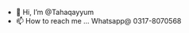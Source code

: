 - 👋 Hi, I’m @Tahaqayyum
- 📫 How to reach me ... Whatsapp@ 0317-8070568

<!---
Tahaqayyum/Tahaqayyum is a ✨ special ✨ repository because its `README.md` (this file) appears on your GitHub profile.
You can click the Preview link to take a look at your changes.
--->
